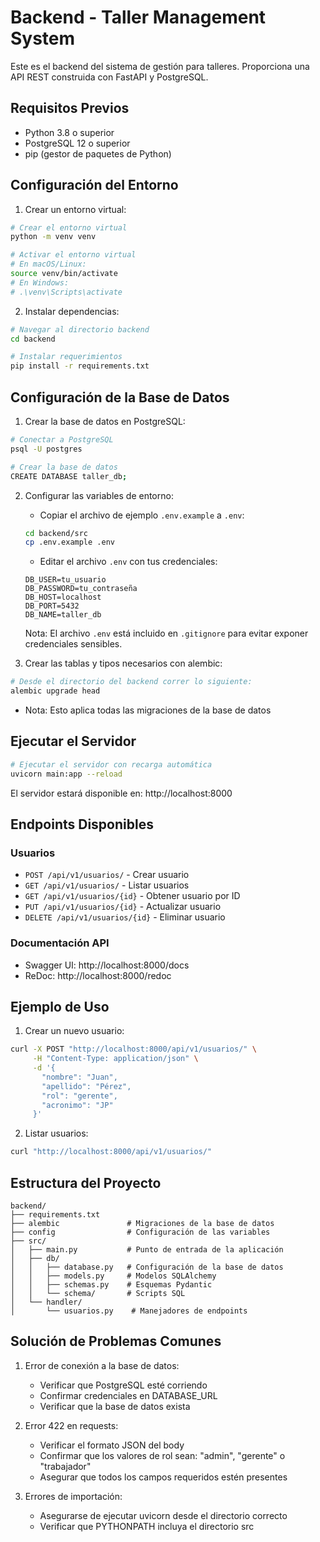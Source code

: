 # Backend - Taller Management System

Este es el backend del sistema de gestión para talleres. Proporciona una API REST construida con FastAPI y PostgreSQL.

## Requisitos Previos

- Python 3.8 o superior
- PostgreSQL 12 o superior
- pip (gestor de paquetes de Python)

## Configuración del Entorno

1. Crear un entorno virtual:
```bash
# Crear el entorno virtual
python -m venv venv

# Activar el entorno virtual
# En macOS/Linux:
source venv/bin/activate
# En Windows:
# .\venv\Scripts\activate
```

2. Instalar dependencias:
```bash
# Navegar al directorio backend
cd backend

# Instalar requerimientos
pip install -r requirements.txt
```

## Configuración de la Base de Datos

1. Crear la base de datos en PostgreSQL:
```bash
# Conectar a PostgreSQL
psql -U postgres

# Crear la base de datos
CREATE DATABASE taller_db;
```

2. Configurar las variables de entorno:
   - Copiar el archivo de ejemplo `.env.example` a `.env`:
   ```bash
   cd backend/src
   cp .env.example .env
   ```
   - Editar el archivo `.env` con tus credenciales:
   ```env
   DB_USER=tu_usuario
   DB_PASSWORD=tu_contraseña
   DB_HOST=localhost
   DB_PORT=5432
   DB_NAME=taller_db
   ```
   
   Nota: El archivo `.env` está incluido en `.gitignore` para evitar exponer credenciales sensibles.

3. Crear las tablas y tipos necesarios con alembic:
```bash
# Desde el directorio del backend correr lo siguiente:
alembic upgrade head

```
- Nota: Esto aplica todas las migraciones de la base de datos

## Ejecutar el Servidor

```bash
# Ejecutar el servidor con recarga automática
uvicorn main:app --reload
```

El servidor estará disponible en: http://localhost:8000

## Endpoints Disponibles

### Usuarios
- `POST /api/v1/usuarios/` - Crear usuario
- `GET /api/v1/usuarios/` - Listar usuarios
- `GET /api/v1/usuarios/{id}` - Obtener usuario por ID
- `PUT /api/v1/usuarios/{id}` - Actualizar usuario
- `DELETE /api/v1/usuarios/{id}` - Eliminar usuario

### Documentación API
- Swagger UI: http://localhost:8000/docs
- ReDoc: http://localhost:8000/redoc

## Ejemplo de Uso

1. Crear un nuevo usuario:
```bash
curl -X POST "http://localhost:8000/api/v1/usuarios/" \
     -H "Content-Type: application/json" \
     -d '{
       "nombre": "Juan",
       "apellido": "Pérez",
       "rol": "gerente",
       "acronimo": "JP"
     }'
```

2. Listar usuarios:
```bash
curl "http://localhost:8000/api/v1/usuarios/"
```

## Estructura del Proyecto

```
backend/
├── requirements.txt
├── alembic               # Migraciones de la base de datos
├── config                # Configuración de las variables
├── src/
│   ├── main.py           # Punto de entrada de la aplicación
│   ├── db/
│   │   ├── database.py   # Configuración de la base de datos
│   │   ├── models.py     # Modelos SQLAlchemy
│   │   ├── schemas.py    # Esquemas Pydantic
│   │   └── schema/       # Scripts SQL
│   └── handler/
│       └── usuarios.py    # Manejadores de endpoints
```

## Solución de Problemas Comunes

1. Error de conexión a la base de datos:
   - Verificar que PostgreSQL esté corriendo
   - Confirmar credenciales en DATABASE_URL
   - Verificar que la base de datos exista

2. Error 422 en requests:
   - Verificar el formato JSON del body
   - Confirmar que los valores de rol sean: "admin", "gerente" o "trabajador"
   - Asegurar que todos los campos requeridos estén presentes

3. Errores de importación:
   - Asegurarse de ejecutar uvicorn desde el directorio correcto
   - Verificar que PYTHONPATH incluya el directorio src